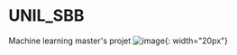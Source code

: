 # UNIL_SBB
Machine learning master's projet
![image](https://github.com/Celso-Jorge-Sebastiao/UNIL_SBB/assets/148785564/c8cb4c43-f77f-47f0-9569-39cc3429a300){: width="20px"}
